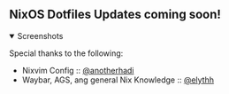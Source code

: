 NixOS Dotfiles
Updates coming soon!
---
<details open>
  <summary>Screenshots</summary>
 
</details>



Special thanks to the following:
- Nixvim Config :: [@anotherhadi](https://github.com/anotherhadi)
- Waybar, AGS, ang general Nix Knowledge :: [@elythh](https://github.com/elythh)
